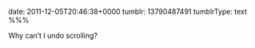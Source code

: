 date: 2011-12-05T20:46:38+0000
tumblr: 13790487491
tumblrType: text
%%%

Why can’t I undo scrolling?
